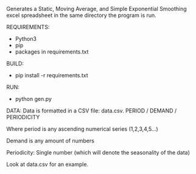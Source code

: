 Generates a Static, Moving Average, and Simple Exponential Smoothing excel spreadsheet in the same directory the program is run.

REQUIREMENTS:
-  Python3
-  pip 
-  packages in requirements.txt

BUILD:
-  pip install -r requirements.txt

RUN:
-  python gen.py

DATA:
Data is formatted in a CSV file: data.csv.
PERIOD / DEMAND / PERIODICITY

Where period is any ascending numerical series (1,2,3,4,5...)

Demand is any amount of numbers

Periodicity: Single number (which will denote the seasonality of the data)

Look at data.csv for an example.
